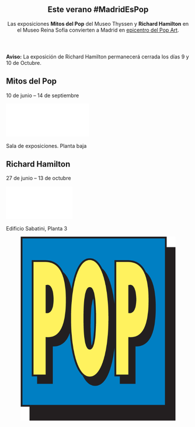 <section id="deepbanner">
  <div class="container">
    <div class="row">
      <div class="col-md-10 center-block text-center">
        <header class="inner-top-sm inner-bottom-xs">
          <h1>Este verano #MadridEsPop</h1>
          <p>Las exposiciones <strong>Mitos del Pop</strong> del Museo Thyssen y <strong>Richard Hamilton</strong> en el Museo Reina Sofía convierten a Madrid en <a href="#about">epicentro del Pop Art</a>.</p>
        </header>
      </div>
    </div>
    <div class="row">
      <div class="col-md-10 center-block">
        <div class="alert dark-bg text-center">
          <strong>Aviso:</strong> La exposición de Richard Hamilton permanecerá cerrada los días 9 y 10 de Octubre.
        </div>    
      </div>
    </div>
    <div class="row inner-top-xs inner-bottom-xs">
      <div class="col-md-6 col-md-offset-1">
        <div class="row">
          <div class="col-md-6">
            <h2 class="single-block">Mitos del Pop</h2>
            <p>10 de junio – 14 de septiembre</p>
            <p><img src="assets/images/img.logo-museo-thyssen.png" alt="MUSEO THYSSEN-BORNEMISZA" class="img-responsive"></p>
            <p class="text-small">Sala de exposiciones. Planta baja</p>
          </div>
          <div class="col-md-6">
            <h2 class="single-block">Richard Hamilton</h2>
            <p>27 de junio – 13 de octubre </p>
            <p><img src="assets/images/img.logo-museo-reina-sofia.png" class="img-responsive" alt="MUSEO NACIONAL CENTRO DE ARTE REINA SOFÍA"></p>
            <p class="text-small">Edificio Sabatini, Planta 3</p>
          </div>
        </div>
      </div>
      <div class="col-md-4 inner-left-xs">
        <figure><img src="assets/images/img.pop.png" alt="POP" class="img-responsive"></figure>
      </div>
    </div>
  </div>
</section>